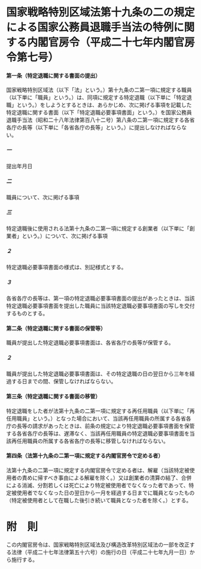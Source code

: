# 国家戦略特別区域法第十九条の二の規定による国家公務員退職手当法の特例に関する内閣官房令（平成二十七年内閣官房令第七号）
#### 第一条（特定退職に関する書面の提出）
国家戦略特別区域法（以下「法」という。）第十九条の二第一項に規定する職員（以下単に「職員」という。）は、同項に規定する特定退職（以下単に「特定退職」という。）をしようとするときは、あらかじめ、次に掲げる事項を記載した特定退職に関する書面（以下「特定退職必要事項書面」という。）を国家公務員退職手当法（昭和二十八年法律第百八十二号）第八条の二第一項に規定する各省各庁の長等（以下単に「各省各庁の長等」という。）に提出しなければならない。
##### 一
提出年月日
##### 二
職員について、次に掲げる事項
##### 三
特定退職後に使用される法第十九条の二第一項に規定する創業者（以下単に「創業者」という。）について、次に掲げる事項
##### ２
特定退職必要事項書面の様式は、別記様式とする。
##### ３
各省各庁の長等は、第一項の特定退職必要事項書面の提出があったときは、当該特定退職必要事項書面を提出した職員に当該特定退職必要事項書面の写しを交付するものとする。
#### 第二条（特定退職に関する書面の保管等）
職員が提出した特定退職必要事項書面は、各省各庁の長等が保管する。
##### ２
職員が提出した特定退職必要事項書面は、その特定退職の日の翌日から三年を経過する日までの間、保管しなければならない。
#### 第三条（特定退職に関する書面の移管）
特定退職をした者が法第十九条の二第一項に規定する再任用職員（以下単に「再任用職員」という。）となった場合において、当該再任用職員の所属する各省各庁の長等の請求があったときは、前条の規定により特定退職必要事項書面を保管する各省各庁の長等は、遅滞なく、当該再任用職員の特定退職必要事項書面を当該再任用職員の所属する各省各庁の長等に移管しなければならない。
#### 第四条（法第十九条の二第一項に規定する内閣官房令で定める者）
法第十九条の二第一項に規定する内閣官房令で定める者は、解雇（当該特定被使用者の責めに帰すべき事由による解雇を除く。）又は創業者の清算の結了、合併による消滅、分割若しくは死亡により特定被使用者でなくなった者であって、特定被使用者でなくなった日の翌日から一月を経過する日までに職員となったもの（特定被使用者として在職した後引き続いて職員となった者を除く。）とする。
# 附　則
この内閣官房令は、国家戦略特別区域法及び構造改革特別区域法の一部を改正する法律（平成二十七年法律第五十六号）の施行の日（平成二十七年九月一日）から施行する。
